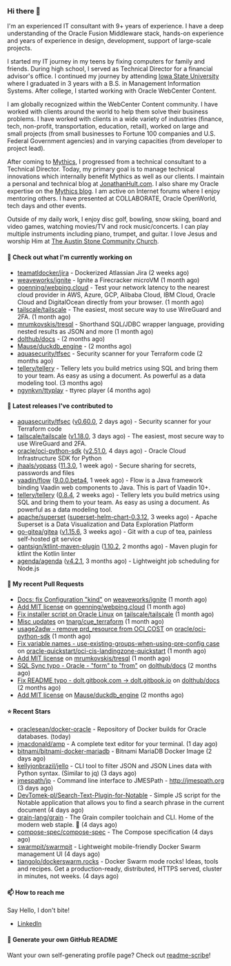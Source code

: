 ### Hi there 👋

I'm an experienced IT consultant with 9+ years of experience. I have a deep understanding of the Oracle Fusion Middleware stack, hands-on experience and years of experience in design, development, support of large-scale projects.

I started my IT journey in my teens by fixing computers for family and friends. During high school, I served as Technical Director for a financial advisor's office. I continued my journey by attending [Iowa State University](iastate.edu) where I graduated in 3 years with a B.S. in Management Information Systems. After college, I started working with Oracle WebCenter Content.

I am globally recognized within the WebCenter Content community. I have worked with clients around the world to help them solve their business problems. I have worked with clients in a wide variety of industries (finance, tech, non-profit, transportation, education, retail), worked on large and small projects (from small businesses to Fortune 100 companies and U.S. Federal Government agencies) and in varying capacities (from developer to project lead).

After coming to [Mythics](https://www.mythics.com/), I progressed from a technical consultant to a Technical Director. Today, my primary goal is to manage technical innovations which internally benefit Mythics as well as our clients. I maintain a personal and technical blog at [JonathanHult.com](https://jonathanhult.com). I also share my Oracle expertise on the [Mythics blog](https://www.mythics.com/about/blog/). I am active on Internet forums where I enjoy mentoring others. I have presented at COLLABORATE, Oracle OpenWorld, tech days and other events.

Outside of my daily work, I enjoy disc golf, bowling, snow skiing, board and video games, watching movies/TV and rock music/concerts. I can play multiple instruments including piano, trumpet, and guitar. I love Jesus and worship Him at [The Austin Stone Community Church](https://austinstone.org/).

#### 👷 Check out what I'm currently working on

- [teamatldocker/jira](https://github.com/teamatldocker/jira) - Dockerized Atlassian Jira (2 weeks ago)
- [weaveworks/ignite](https://github.com/weaveworks/ignite) - Ignite a Firecracker microVM (1 month ago)
- [goenning/webping.cloud](https://github.com/goenning/webping.cloud) - Test your network latency to the nearest cloud provider in AWS, Azure, GCP, Alibaba Cloud, IBM Cloud, Oracle Cloud and DigitalOcean directly from your browser. (1 month ago)
- [tailscale/tailscale](https://github.com/tailscale/tailscale) - The easiest, most secure way to use WireGuard and 2FA. (1 month ago)
- [mrumkovskis/tresql](https://github.com/mrumkovskis/tresql) - Shorthand SQL/JDBC wrapper language, providing nested results as JSON and more (1 month ago)
- [dolthub/docs](https://github.com/dolthub/docs) -  (2 months ago)
- [Mause/duckdb_engine](https://github.com/Mause/duckdb_engine) -  (2 months ago)
- [aquasecurity/tfsec](https://github.com/aquasecurity/tfsec) - Security scanner for your Terraform code (2 months ago)
- [tellery/tellery](https://github.com/tellery/tellery) - Tellery lets you build metrics using SQL and bring them to your team. As easy as using a document. As powerful as a data modeling tool. (3 months ago)
- [ngynkvn/ttyplay](https://github.com/ngynkvn/ttyplay) - ttyrec player (4 months ago)

#### 🔭 Latest releases I've contributed to

- [aquasecurity/tfsec](https://github.com/aquasecurity/tfsec) ([v0.60.0](https://github.com/aquasecurity/tfsec/releases/tag/v0.60.0), 2 days ago) - Security scanner for your Terraform code
- [tailscale/tailscale](https://github.com/tailscale/tailscale) ([v1.18.0](https://github.com/tailscale/tailscale/releases/tag/v1.18.0), 3 days ago) - The easiest, most secure way to use WireGuard and 2FA.
- [oracle/oci-python-sdk](https://github.com/oracle/oci-python-sdk) ([v2.51.0](https://github.com/oracle/oci-python-sdk/releases/tag/v2.51.0), 4 days ago) - Oracle Cloud Infrastructure SDK for Python
- [jhaals/yopass](https://github.com/jhaals/yopass) ([11.3.0](https://github.com/jhaals/yopass/releases/tag/11.3.0), 1 week ago) - Secure sharing for secrets, passwords and files 
- [vaadin/flow](https://github.com/vaadin/flow) ([9.0.0.beta4](https://github.com/vaadin/flow/releases/tag/9.0.0.beta4), 1 week ago) - Flow is a Java framework binding Vaadin web components to Java. This is part of Vaadin 10&#43;.
- [tellery/tellery](https://github.com/tellery/tellery) ([0.8.4](https://github.com/tellery/tellery/releases/tag/0.8.4), 2 weeks ago) - Tellery lets you build metrics using SQL and bring them to your team. As easy as using a document. As powerful as a data modeling tool.
- [apache/superset](https://github.com/apache/superset) ([superset-helm-chart-0.3.12](https://github.com/apache/superset/releases/tag/superset-helm-chart-0.3.12), 3 weeks ago) - Apache Superset is a Data Visualization and Data Exploration Platform
- [go-gitea/gitea](https://github.com/go-gitea/gitea) ([v1.15.6](https://github.com/go-gitea/gitea/releases/tag/v1.15.6), 3 weeks ago) - Git with a cup of tea, painless self-hosted git service
- [gantsign/ktlint-maven-plugin](https://github.com/gantsign/ktlint-maven-plugin) ([1.10.2](https://github.com/gantsign/ktlint-maven-plugin/releases/tag/1.10.2), 2 months ago) - Maven plugin for ktlint the Kotlin linter
- [agenda/agenda](https://github.com/agenda/agenda) ([v4.2.1](https://github.com/agenda/agenda/releases/tag/v4.2.1), 3 months ago) - Lightweight job scheduling for Node.js

#### 🔨 My recent Pull Requests

- [Docs: fix Configuration &#34;kind&#34;](https://github.com/weaveworks/ignite/pull/877) on [weaveworks/ignite](https://github.com/weaveworks/ignite) (1 month ago)
- [Add MIT license](https://github.com/goenning/webping.cloud/pull/10) on [goenning/webping.cloud](https://github.com/goenning/webping.cloud) (1 month ago)
- [Fix installer script on Oracle Linux](https://github.com/tailscale/tailscale/pull/3146) on [tailscale/tailscale](https://github.com/tailscale/tailscale) (1 month ago)
- [Misc updates](https://github.com/tnarg/cue_terraform/pull/1) on [tnarg/cue_terraform](https://github.com/tnarg/cue_terraform) (1 month ago)
- [usage2adw - remove prd_resource from OCI_COST](https://github.com/oracle/oci-python-sdk/pull/389) on [oracle/oci-python-sdk](https://github.com/oracle/oci-python-sdk) (1 month ago)
- [Fix variable names - use-existing-groups-when-using-pre-config case](https://github.com/oracle-quickstart/oci-cis-landingzone-quickstart/pull/32) on [oracle-quickstart/oci-cis-landingzone-quickstart](https://github.com/oracle-quickstart/oci-cis-landingzone-quickstart) (1 month ago)
- [Add MIT license](https://github.com/mrumkovskis/tresql/pull/40) on [mrumkovskis/tresql](https://github.com/mrumkovskis/tresql) (1 month ago)
- [SQL Sync typo - Oracle - &#34;form&#34; to &#34;from&#34;](https://github.com/dolthub/docs/pull/201) on [dolthub/docs](https://github.com/dolthub/docs) (2 months ago)
- [Fix README typo - dolt.gitbook.com -&gt; dolt.gitbook.io](https://github.com/dolthub/docs/pull/200) on [dolthub/docs](https://github.com/dolthub/docs) (2 months ago)
- [Add MIT license](https://github.com/Mause/duckdb_engine/pull/155) on [Mause/duckdb_engine](https://github.com/Mause/duckdb_engine) (2 months ago)

#### ⭐ Recent Stars

- [oraclesean/docker-oracle](https://github.com/oraclesean/docker-oracle) - Repository of Docker builds for Oracle databases. (today)
- [jmacdonald/amp](https://github.com/jmacdonald/amp) - A complete text editor for your terminal. (1 day ago)
- [bitnami/bitnami-docker-mariadb](https://github.com/bitnami/bitnami-docker-mariadb) - Bitnami MariaDB Docker Image (2 days ago)
- [kellyjonbrazil/jello](https://github.com/kellyjonbrazil/jello) - CLI tool to filter JSON and JSON Lines data with Python syntax. (Similar to jq) (3 days ago)
- [jmespath/jp](https://github.com/jmespath/jp) - Command line interface to JMESPath - http://jmespath.org (3 days ago)
- [DevTomek-pl/Search-Text-Plugin-for-Notable](https://github.com/DevTomek-pl/Search-Text-Plugin-for-Notable) - Simple JS script for the Notable application that allows you to find a search phrase in the current document (4 days ago)
- [grain-lang/grain](https://github.com/grain-lang/grain) - The Grain compiler toolchain and CLI. Home of the modern web staple. 🌾 (4 days ago)
- [compose-spec/compose-spec](https://github.com/compose-spec/compose-spec) - The Compose specification (4 days ago)
- [swarmpit/swarmpit](https://github.com/swarmpit/swarmpit) - Lightweight mobile-friendly Docker Swarm management UI (4 days ago)
- [tiangolo/dockerswarm.rocks](https://github.com/tiangolo/dockerswarm.rocks) - Docker Swarm mode rocks! Ideas, tools and recipes. Get a production-ready, distributed, HTTPS served, cluster in minutes, not weeks. (4 days ago)

#### 📫 How to reach me

Say Hello, I don't bite!

- [LinkedIn](https://www.linkedin.com/in/jonathanhult)

#### 📖 Generate your own GitHub README

Want your own self-generating profile page? Check out [readme-scribe](https://github.com/muesli/readme-scribe)!
